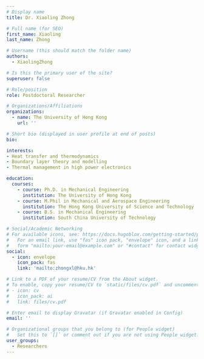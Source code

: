 ```yaml
---
# Display name
title: Dr. Xiaoling Zhong

# Full name (for SEO)
first_name: Xiaoling
last_name: Zhong

# Username (this should match the folder name)
authors:
  - XiaolingZhong

# Is this the primary user of the site?
superuser: false

# Role/position
role: Postdoctoral Researcher

# Organizations/Affiliations
organizations:
  - name: The University of Hong Kong
    url: ''

# Short bio (displayed in user profile at end of posts)
bio: 

interests:
- Heat transfer and thermodynamics
- Boundary layer theory and modelling
- Thermal management in high power electronics

education:
  courses:
    - course: Ph.D. in Mechanical Engineering
      institution: The University of Hong Kong
    - course: M.Phil in Mechanical and Aerospace Engineering
      institution: The Hong Kong University of Science and Technology
    - course: B.S. in Mechanical Engineering
      institution: South China University of Technology

# Social/Academic Networking
# For available icons, see: https://docs.hugoblox.com/getting-started/page-builder/#icons
#   For an email link, use "fas" icon pack, "envelope" icon, and a link in the
#   form "mailto:your-email@example.com" or "#contact" for contact widget.
social:
  - icon: envelope
    icon_pack: fas
    link: 'mailto:zhongxl@hku.hk'

# Link to a PDF of your resume/CV from the About widget.
# To enable, copy your resume/CV to `static/files/cv.pdf` and uncomment the lines below.
# - icon: cv
#   icon_pack: ai
#   link: files/cv.pdf

# Enter email to display Gravatar (if Gravatar enabled in Config)
email: ''

# Organizational groups that you belong to (for People widget)
#   Set this to `[]` or comment out if you are not using People widget.
user_groups:
  - Researchers
---
```

